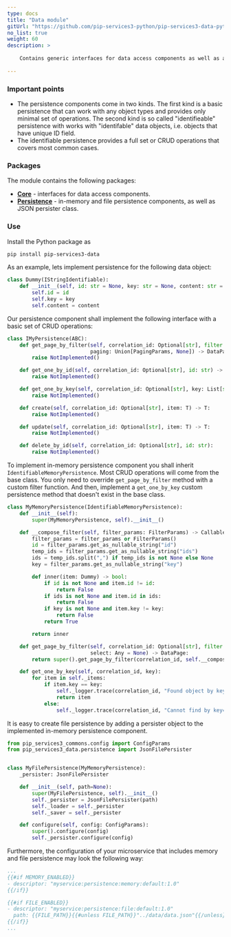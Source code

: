 ```yaml
---
type: docs
title: "Data module"
gitUrl: "https://github.com/pip-services3-python/pip-services3-data-python"
no_list: true
weight: 60
description: > 
  
    Contains generic interfaces for data access components as well as abstract implementations for in-memory and file persistence.      
 
---
```


### Important points
* The persistence components come in two kinds. The first kind is a basic persistence that can work with any object types and provides only minimal set of operations. The second kind is so called "identifieable" persistence with works with "identifable" data objects, i.e. objects that have unique ID field. 
* The identifiable persistence provides a full set or CRUD operations that covers most common cases.


### Packages

The module contains the following packages:

* [**Core**](core) - interfaces for data access components. 
* [**Persistence**](persistence) - in-memory and file persistence components, as well as JSON persister class.


### Use

Install the Python package as
```bash
pip install pip-services3-data
```

As an example, lets implement persistence for the following data object:

```python
class Dummy(IStringIdentifiable):
    def __init__(self, id: str = None, key: str = None, content: str = None):
        self.id = id
        self.key = key
        self.content = content
```

Our persistence component shall implement the following interface with a basic set of CRUD operations:

```python
class IMyPersistence(ABC):
    def get_page_by_filter(self, correlation_id: Optional[str], filter: Any,
                           paging: Union[PagingParams, None]) -> DataPage:
        raise NotImplemented()

    def get_one_by_id(self, correlation_id: Optional[str], id: str) -> T:
        raise NotImplemented()

    def get_one_by_key(self, correlation_id: Optional[str], key: List[str]) -> T:
        raise NotImplemented()

    def create(self, correlation_id: Optional[str], item: T) -> T:
        raise NotImplemented()

    def update(self, correlation_id: Optional[str], item: T) -> T:
        raise NotImplemented()

    def delete_by_id(self, correlation_id: Optional[str], id: str):
        raise NotImplemented()

```

To implement in-memory persistence component you shall inherit `IdentifiableMemoryPersistence`. 
Most CRUD operations will come from the base class. You only need to override `get_page_by_filter` method with a custom filter function.
And then, implement a `get_one_by_key` custom persistence method that doesn't exist in the base class.

```python
class MyMemoryPersistence(IdentifiableMemoryPersistence):
    def __init__(self):
        super(MyMemoryPersistence, self).__init__()

    def __compose_filter(self, filter_params: FilterParams) -> Callable[[Dummy], bool]:
        filter_params = filter_params or FilterParams()
        id = filter_params.get_as_nullable_string("id")
        temp_ids = filter_params.get_as_nullable_string("ids")
        ids = temp_ids.split(",") if temp_ids is not None else None
        key = filter_params.get_as_nullable_string("key")

        def inner(item: Dummy) -> bool:
            if id is not None and item.id != id:
                return False
            if ids is not None and item.id in ids:
                return False
            if key is not None and item.key != key:
                return False
            return True

        return inner

    def get_page_by_filter(self, correlation_id: Optional[str], filter: Any, paging: PagingParams, sort: Any = None,
                           select: Any = None) -> DataPage:
        return super().get_page_by_filter(correlation_id, self.__compose_filter(filter), paging, sort, select)

    def get_one_by_key(self, correlation_id, key):
        for item in self._items:
            if item.key == key:
                self._logger.trace(correlation_id, "Found object by key={}", key)
                return item
            else:
                self._logger.trace(correlation_id, "Cannot find by key={}", key)

```

It is easy to create file persistence by adding a persister object to the implemented in-memory persistence component.

```python
from pip_services3_commons.config import ConfigParams
from pip_services3_data.persistence import JsonFilePersister


class MyFilePersistence(MyMemoryPersistence):
    _persister: JsonFilePersister

    def __init__(self, path=None):
        super(MyFilePersistence, self).__init__()
        self._persister = JsonFilePersister(path)
        self._loader = self._persister
        self._saver = self._persister

    def configure(self, config: ConfigParams):
        super().configure(config)
        self._persister.configure(config)
```

Furthermore, the configuration of your microservice that includes memory and file persistence may look the following way:

```yaml
...
{{#if MEMORY_ENABLED}}
- descriptor: "myservice:persistence:memory:default:1.0"
{{/if}}

{{#if FILE_ENABLED}}
- descriptor: "myservice:persistence:file:default:1.0"
  path: {{FILE_PATH}}{{#unless FILE_PATH}}"../data/data.json"{{/unless}}
{{/if}}
...
```
